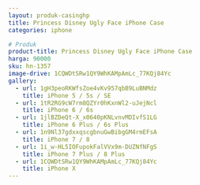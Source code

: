 ```yaml
---
layout: produk-casinghp
title: Princess Disney Ugly Face iPhone Case
categories: iphone

# Produk
product-title: Princess Disney Ugly Face iPhone Case
harga: 90000
sku: hn-1357
image-drive: 1CQWDtSRw1QY9WhKAMpAmLc_77KQj84Yc
gallery:
  - url: 1gH3peoRKWfsZoe4vKv957qbB9LuBNMdz
    title: iPhone 5 / 5s / SE
  - url: 1tR2RG9cW7rm8QZYr0hKxnWl2-uJejNcl
    title: iPhone 6 / 6s
  - url: 1jlBZDeQt-X_x0640pKNLvnvMDIvfS1LG
    title: iPhone 6 Plus / 6s Plus
  - url: 1n9Nl37gdxxqscgbnuGwBibgGM4rmEFsA
    title: iPhone 7 / 8
  - url: 1i_w-HL5IOFupokFalVVx9m-DUZNfNFgS
    title: iPhone 7 Plus / 8 Plus
  - url: 1CQWDtSRw1QY9WhKAMpAmLc_77KQj84Yc
    title: iPhone X
---
```

